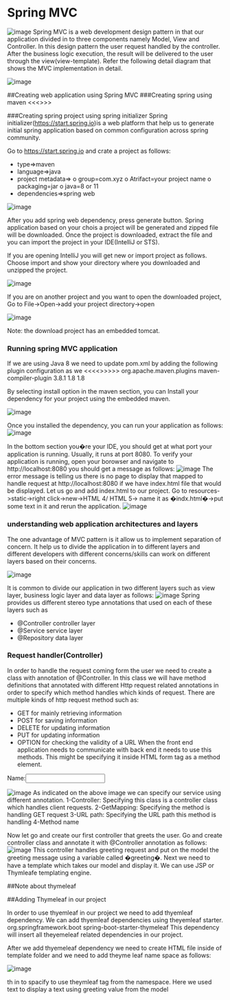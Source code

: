 ﻿
# Spring MVC

![image](screenshots/spring-screenshots/9-mvc.PNG)
Spring MVC is a web development design pattern in that our application divided in to three components namely Model, View and Controller. In this design pattern the user request handled by the controller. After the business logic execution, the result will be delivered to the user through the view(view-template). Refer the following detail diagram that shows the MVC implementation in detail. 

![image](screenshots/spring-screenshots/10-mvc2.PNG)

##Creating web application using Spring MVC
###Creating spring using maven
<<<<reference to how to create spring mvc with maven>>>>

###Creating spring project using spring initializer
Spring initializer(https://start.spring.io)is a web platform that help us to generate initial spring application based on common configuration across spring community.

Go to https://start.spring.io and crate a project as follows:
* type=>maven
* language=>java 
* project metadata=>
o group=com.xyz
o Atrifact=your project name
o packaging=jar
o java=8 or 11 
* dependencies=>spring web

![image](screenshots/spring-screenshots/12-springinitial.PNG)

After you add spring web dependency, press generate button. Spring application based on your chois a project will be generated and zipped file will be downloaded. Once the project is downloaded, extract the file and you can import the project in your IDE(IntelliJ or STS).

If you are opening IntelliJ you will get new or import project as follows. Choose import and show your directory where you downloaded and unzipped the project.

![image](screenshots/spring-screenshots/14-import.PNG)

If you are on another project and you want to open the downloaded project, Go to File->Open->add your project directory->open

![image](screenshots/spring-screenshots/13-openproject.PNG)

Note: the download project has an embedded tomcat.

### Running spring MVC application
If we are using Java 8 we need to update pom.xml by adding the following plugin configuration as we <<<<<see in the previous section>>>>>>
<plugin>
   <groupId>org.apache.maven.plugins</groupId>
   <artifactId>maven-compiler-plugin</artifactId>
   <version>3.8.1</version>
   <configuration>
      <source>1.8</source>
      <target>1.8</target>
   </configuration>
</plugin>

By selecting install option in the maven section, you can Install your dependency for your project using the embedded maven.

![image](screenshots/spring-screenshots/15-maveninstall.PNG)

Once you installed the dependency, you can run your application as follows:
![image](screenshots/spring-screenshots/16-run.PNG)

In the bottom section you�re your IDE, you should get at what port your application is running. Usually, it runs at port 8080. To verify your application is running, open your borowser and navigate to http://localhost:8080 you should get a message as follows:
![image](screenshots/spring-screenshots/17-error.PNG)
The error message is telling us there is no page to display that mapped to handle request at http://localhost:8080 if we have index.html file that would be displayed. Let us go and add index.html to our project. Go to resources->static->right click->new->HTML 4/ HTML 5-> name it as �indx.html�->put some text in it and rerun the application.
![image](screenshots/spring-screenshots/18-index.PNG)

### understanding web application architectures and layers
The one advantage of MVC pattern is it allow us to implement separation of concern. It help us to divide the application in to different layers and different developers with different concerns/skills can work on different layers based on their concerns.


![image](screenshots/spring-screenshots/19-mvc3.PNG)

It is common to divide our application in two different layers such as view layer, business logic layer and data layer as follows:
![image](screenshots/spring-screenshots/20-mvc4.PNG)
Spring provides us different stereo type annotations that used on each of these layers such as 
* @Controller controller layer
* @Service service layer
* @Repository data layer




### Request handler(Controller)
In order to handle the request coming form the user we need to create a class with annotation of @Controller. In this class we will have method definitions that annotated with different Http request related annotations in order to specify which method handles which kinds of request. There are multiple kinds of http request method such as:
* GET for mainly retrieving information
* POST for saving information
* DELETE for updating information
* PUT for updating information
* OPTION for checking the validity of a URL
When the front end application needs to communicate with back end it needs to use this methods. This might be specifying it inside HTML form tag as a method element.
<form path=�/greeting� method=�POST|GET�>
Name:<input type=�text� />
</form>

 ![image](screenshots/spring-screenshots/21-controller.PNG)
As indicated on the above image we can specify our service using different annotation.
1-Controller: Specifying this class is a controller class which handles client requests.
2-GetMapping: Specifying the method is handling GET request
3-URL path: Specifying the URL path this method is handling
4-Method name

Now let go and create our first controller that greets the user. Go and create controller class and annotate it with @Controller annotation as follows:
![image](screenshots/spring-screenshots/22-greeting.PNG)
This controller handles greeting request and put on the model the greeting message using a variable called �greeting�. Next we need to have a template which takes our model and display it. We can use JSP or Thymleafe templating engine.

##Note about thymeleaf

##Adding Thymeleaf in our project

In order to use thyemleaf in our project we need to add thyemleaf dependency. We can add thyemleaf dependencies using theyemleaf starter.
<dependency>
   <groupId>org.springframework.boot</groupId>
   <artifactId>spring-boot-starter-thymeleaf</artifactId>
</dependency>
This dependency will insert all theyemeleaf related dependencies in our project.

After we add thyemeleaf dependency we need to create HTML file inside of template folder and we need to add theyme leaf name space as follows:
<html lang="en" xmlns:th="http://www.thymeleaf.org">

![image](screenshots/spring-screenshots/23-greetingpage.PNG)

<p th:text="${greeting}"></p>
th in to spacify to use theymleaf tag from the namespace. Here we used text to display a text using greeting value from the model


